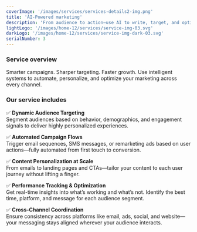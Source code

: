 ```yaml
---
coverImage: '/images/services/services-details2-img.png'
title: 'AI-Powered marketing'
description: 'From audience to action—use AI to write, target, and optimize your campaigns on autopilot.'
lightLogo: '/images/home-12/services/service-img-03.svg'
darkLogo: '/images/home-12/services/service-img-dark-03.svg'
serialNumber: 3
---
```


### Service overview

Smarter campaigns. Sharper targeting. Faster growth.
Use intelligent systems to automate, personalize, and optimize your marketing across every channel.

### Our service includes

✅ **Dynamic Audience Targeting**  
Segment audiences based on behavior, demographics, and engagement signals to deliver highly personalized experiences.

✅ **Automated Campaign Flows**  
Trigger email sequences, SMS messages, or remarketing ads based on user actions—fully automated from first touch to conversion.

✅ **Content Personalization at Scale**  
From emails to landing pages and CTAs—tailor your content to each user journey without lifting a finger.

✅ **Performance Tracking & Optimization**  
Get real-time insights into what’s working and what’s not. Identify the best time, platform, and message for each audience segment.

✅ **Cross-Channel Coordination**  
Ensure consistency across platforms like email, ads, social, and website—your messaging stays aligned wherever your audience interacts.
